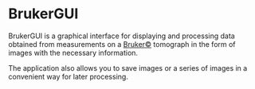 # BrukerGUI

BrukerGUI is a graphical interface for displaying and processing data obtained from measurements on a [Bruker©](https://www.bruker.com) tomograph in the form of images with the necessary information. 

The application also allows you to save images or a series of images in a convenient way for later processing.

